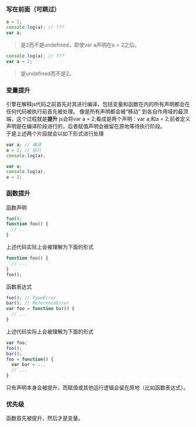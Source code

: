 ### 写在前面（可跳过）
```js
a = 2;
console.log(a); // ???
var a;
```
> 是2而不是undefined，即使var a声明在a = 2之后。
```js
console.log(a); // ???
var a = 2;
```
> 是undefined而不是2。
### 变量提升
引擎在解释js代码之前首先对其进行编译，包括变量和函数在内的所有声明都会在任何代码被执行前首先被处理。 
像是所有声明都会被“移动” 到各自作用域的最顶端，这个过程就是**提升**
js会将var a = 2;看成是两个声明：var a;和a = 2;前者定义声明是在编译阶段进行的，后者赋值声明会被留在原地等待执行阶段。  
于是上述两个片段就会以如下形式进行处理
```js
var a; // 编译
a = 2; // 执行
console.log(a);
```
```js
var a;
console.log(a);
a = 2;
```
### 函数提升
函数声明
```js
foo();
function foo() {
  // ...
}
```
上述代码实际上会被理解为下面的形式
```js
function foo() {
  // ...
}
foo();
```
函数表达式
```js
foo(); // TypeError
bar(); // ReferenceError
var foo = function bar() {
  // ...
}
```
上述代码实际上会被理解为下面的形式
```js
var foo;
foo();
bar();
foo = function() {
  var bar = ...
  // ...
}
```
只有声明本身会被提升，而赋值或其他运行逻辑会留在原地（比如函数表达式）。
### 优先级
函数首先被提升，然后才是变量。